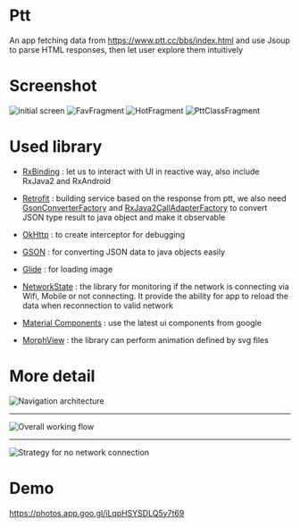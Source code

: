 # Ptt
An app fetching data from https://www.ptt.cc/bbs/index.html and use Jsoup to parse HTML responses, then let user explore them intuitively

# Screenshot
![initial screen](https://i.imgur.com/RkVlgtB.png) ![FavFragment](https://i.imgur.com/Q8AnU9c.png)
![HotFragment](https://i.imgur.com/Eteg0j0.png) ![PttClassFragment](https://i.imgur.com/8EheKDM.png)

# Used library
* [RxBinding](https://github.com/JakeWharton/RxBinding) : let us to interact with UI in reactive way, also include RxJava2 and RxAndroid

* [Retrofit](https://square.github.io/retrofit/) : building service based on the response from ptt, we also need [GsonConverterFactory](https://github.com/square/retrofit/blob/master/retrofit-converters/gson/src/main/java/retrofit2/converter/gson/GsonConverterFactory.java) and [RxJava2CallAdapterFactory](https://github.com/square/retrofit/blob/master/retrofit-adapters/rxjava2/src/main/java/retrofit2/adapter/rxjava2/RxJava2CallAdapterFactory.java) to convert JSON type result to java object and make it observable

* [OkHttp](https://square.github.io/okhttp/) : to create interceptor for debugging

* [GSON](https://github.com/google/gson) : for converting JSON data to java objects easily


* [Glide](https://github.com/bumptech/glide) : for loading image


* [NetworkState](https://github.com/ALiao1432/NetworkState) : the library for monitoring if the network is connecting via Wifi, Mobile or not connecting. It provide the ability for app to reload the data when reconnection to valid network

* [Material Components](https://material.io/develop/android/docs/getting-started/) : use the latest ui components from google

* [MorphView](https://github.com/ALiao1432/MorphView) : the library can perform animation defined by svg files

# More detail
![Navigation architecture](https://i.imgur.com/f6gmWP1.png)

- - -

![Overall working flow](https://i.imgur.com/Xlq4bdT.png)

- - -

![Strategy for no network connection](https://i.imgur.com/6RnnAD1.png)

# Demo
https://photos.app.goo.gl/iLqpHSYSDLQ5y7t69
